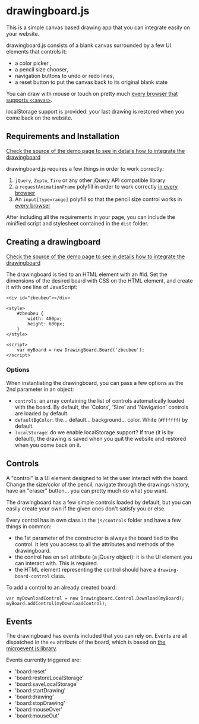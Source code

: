 # drawingboard.js

This is a simple canvas based drawing app that you can integrate easily on your website.

drawingboard.js consists of a blank canvas surrounded by a few UI elements that controls it:

* a color picker ,
* a pencil size chooser,
* navigation buttons to undo or redo lines,
* a reset button to put the canvas back to its original blank state

You can draw with mouse or touch on pretty much [every browser that supports `<canvas>`](http://caniuse.com/#feat=canvas).

localStorage support is provided: your last drawing is restored when you come back on the website.

## Requirements and Installation

[Check the source of the demo page to see in details how to integrate the drawingboard](http://manu.habite.la/drawingboard/example/)

drawingboard.js requires a few things in order to work correctly:

1. `jQuery`, `Zepto`, `Tire` or any other jQuery API compatible library
2. a `requestAnimationFrame` polyfill in order to work correctly [in every browser](http://caniuse.com/#feat=requestanimationframe)
3. An `input[type=range]` polyfill so that the pencil size control works in [every browser](http://caniuse.com/#feat=input-range)

After including all the requirements in your page, you can include the minified script and stylesheet contained in the `dist` folder.

## Creating a drawingboard

[Check the source of the demo page to see in details how to integrate the drawingboard](http://manu.habite.la/drawingboard/example/)

The drawingboard is tied to an HTML element with an #id. Set the dimensions of the desired board with CSS on the HTML element, and create it with one line of JavaScript:

	<div id="zbeubeu"></div>

	<style>
		#zbeubeu {
			width: 400px;
			height: 600px;
		}
	</style>

	<script>
		var myBoard = new DrawingBoard.Board('zbeubeu');
	</script>

### Options

When instantiating the drawingboard, you can pass a few options as the 2nd parameter in an object:

* `controls`: an array containing the list of controls automatically loaded with the board. By default, the 'Colors', 'Size' and 'Navigation' controls are loaded by default.
* `defaultBgColor`: the... default... background... color. White (`#ffffff`) by default.
* `localStorage`: do we enable localStorage support? If true (it is by default), the drawing is saved when you quit the website and restored when you come back on it.

## Controls

A "control" is a UI element designed to let the user interact with the board. Change the size/color of the pencil, navigate through the drawings history, have an "eraser" button... you can pretty much do what you want.

The drawingboard has a few simple controls loaded by default, but you can easily create your own if the given ones don't satisfy you or else.

Every control has in own class in the `js/controls` folder and have a few things in common:

* the 1st parameter of the constructor is always the board tied to the control. It lets you access to all the attributes and methods of the drawingboard.
* the control has en `$el` attribute (a jQuery object): it is the UI element you can interact with. This is required.
* the HTML element representing the control should have a `drawing-board-control` class.

To add a control to an already created board:

	var myDownloadControl = new Drawingboard.Control.Download(myBoard);
	myBoard.addControl(myDownloadControl);

## Events

The drawingboard has events included that you can rely on. Events are all dispatched in the `ev` attribute of the board, which is based on [the microevent.js library](https://github.com/jeromeetienne/microevent.js).

Events currently triggered are: 

* 'board:reset'
* 'board:restoreLocalStorage'
* 'board:saveLocalStorage'
* 'board:startDrawing'
* 'board:drawing'
* 'board:stopDrawing'
* 'board:mouseOver'
* 'board:mouseOut'
